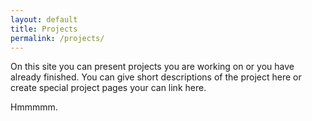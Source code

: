 ```yaml
---
layout: default
title: Projects
permalink: /projects/
---
```


On this site you can present projects you are working on or you have already finished. You can give short descriptions of the project here or create special project pages your can link here.

Hmmmmm.
